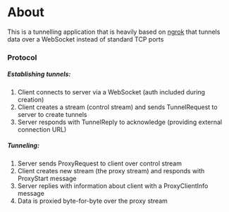 # About

This is a tunnelling application that is heavily based on [ngrok](https://github.com/inconshreveable/ngrok) that tunnels data over a WebSocket instead of standard TCP ports

### Protocol

##### Establishing tunnels:

1. Client connects to server via a WebSocket (auth included during creation)
2. Client creates a stream (control stream) and sends TunnelRequest to server to create tunnels
3. Server responds with TunnelReply to acknowledge (providing external connection URL)


#####  Tunneling:

1. Server sends ProxyRequest to client over control stream
2. Client creates new stream (the proxy stream) and responds with ProxyStart message
3. Server replies with information about client with a ProxyClientInfo message
4. Data is proxied byte-for-byte over the proxy stream